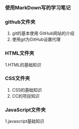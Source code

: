 ### 使用MarkDown写的学习笔记

### github文件夹
1. git的基本使用 GitHub网站的介绍
3. 使用git为GitHub设置代理

### HTML文件夹
1.HTML的基础知识

### CSS文件夹
1. CSS的基础知识
2. CC的项目知识

### JavaScript文件夹
1.javascript基础知识
